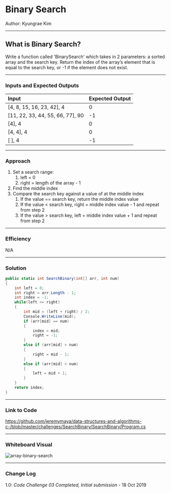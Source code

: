 # Binary Search

Author: Kyungrae Kim

---

## What is Binary Search?

Write a function called 'BinarySearch' which takes in 2 parameters: a sorted array and the search key. Return the index of the array’s element that is equal to the search key, or -1 if the element does not exist.

---

### Inputs and Expected Outputs

| Input | Expected Output |
| :----------- | :----------- |
| [4, 8, 15, 16, 23, 42], 4 | 0 |
| [11, 22, 33, 44, 55, 66, 77], 90 | -1 |
| [4], 4 | 0 |
| [4, 4], 4 | 0 |
| [ ], 4 | -1 |

---

### Approach
1. Set a search range:
    1. left = 0
	2. right = length of the array - 1
2. Find the middle index
3. Compare the search key against a value of at the middle index
	1. If the value == search key, return the middle index value
	2. If the value < search key, right = middle index value - 1 and repeat from step 2
	3. If the value > search key, left = middle index value + 1 and repeat from step 2

---

### Efficiency
N/A

---

### Solution
```C#
public static int SearchBinary(int[] arr, int num)
{
    int left = 0;
    int right = arr.Length - 1;
    int index = -1;
    while(left <= right)
    {
        int mid = (left + right) / 2;
        Console.WriteLine(mid);
        if (arr[mid] == num)
        {
            index = mid;
            right = -1;
        }
        else if (arr[mid] > num)
        {
            right = mid - 1;
        }
        else if (arr[mid] < num)
        {
            left = mid + 1;
        }
    }
    return index;
}
```

---

### Link to Code
https://github.com/jeremymaya/data-structures-and-algorithms-c-/blob/master/challenges/SearchBinary/SearchBinary/Program.cs

---

### Whiteboard Visual
![array-binary-search](https://github.com/jeremymaya/data-structures-and-algorithms-c-/blob/master/assets/array-binary-search.jpg)

---

### Change Log
1.0: *Code Challenge 03 Completed, Initial submission* - 18 Oct 2019  
